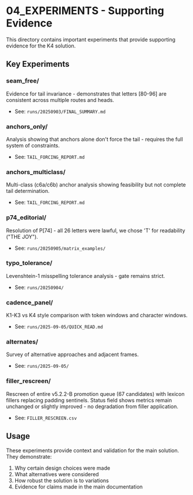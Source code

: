 # 04_EXPERIMENTS - Supporting Evidence

This directory contains important experiments that provide supporting evidence for the K4 solution.

## Key Experiments

### seam_free/
Evidence for tail invariance - demonstrates that letters [80-96] are consistent across multiple routes and heads.
- See: `runs/20250903/FINAL_SUMMARY.md`

### anchors_only/
Analysis showing that anchors alone don't force the tail - requires the full system of constraints.
- See: `TAIL_FORCING_REPORT.md`

### anchors_multiclass/
Multi-class (c6a/c6b) anchor analysis showing feasibility but not complete tail determination.
- See: `TAIL_FORCING_REPORT.md`

### p74_editorial/
Resolution of P[74] - all 26 letters were lawful, we chose 'T' for readability ("THE JOY").
- See: `runs/20250905/matrix_examples/`

### typo_tolerance/
Levenshtein-1 misspelling tolerance analysis - gate remains strict.
- See: `runs/20250904/`

### cadence_panel/
K1-K3 vs K4 style comparison with token windows and character windows.
- See: `runs/2025-09-05/QUICK_READ.md`

### alternates/
Survey of alternative approaches and adjacent frames.
- See: `runs/2025-09-05/`

### filler_rescreen/
Rescreen of entire v5.2.2-B promotion queue (67 candidates) with lexicon fillers replacing padding sentinels. Status field shows metrics remain unchanged or slightly improved - no degradation from filler application.
- See: `FILLER_RESCREEN.csv`

## Usage

These experiments provide context and validation for the main solution. They demonstrate:
1. Why certain design choices were made
2. What alternatives were considered
3. How robust the solution is to variations
4. Evidence for claims made in the main documentation
